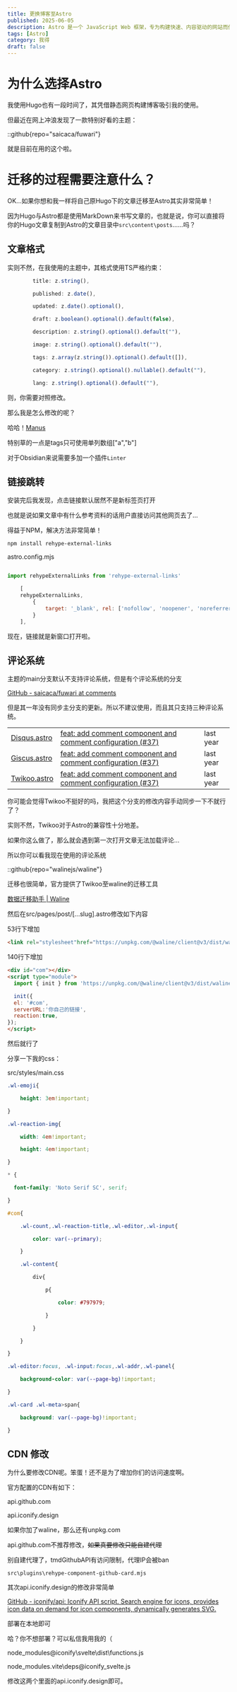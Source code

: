 ```yaml
---
title: 更换博客至Astro
published: 2025-06-05
description: Astro 是一个 JavaScript Web 框架，专为构建快速、内容驱动的网站而优化。
tags: [Astro]
category: 我得
draft: false
---
```

# 为什么选择Astro

我使用Hugo也有一段时间了，其凭借静态网页构建博客吸引我的使用。

但最近在网上冲浪发现了一款特别好看的主题：

::github{repo="saicaca/fuwari"}

就是目前在用的这个啦。

# 迁移的过程需要注意什么？

OK...如果你想和我一样将自己原Hugo下的文章迁移至Astro其实非常简单！

因为Hugo与Astro都是使用MarkDown来书写文章的，也就是说，你可以直接将你的Hugo文章复制到Astro的文章目录中`src\content\posts`......吗？

## 文章格式

实则不然，在我使用的主题中，其格式使用TS严格约束：

```ts
        title: z.string(),

        published: z.date(),

        updated: z.date().optional(),

        draft: z.boolean().optional().default(false),

        description: z.string().optional().default(""),

        image: z.string().optional().default(""),

        tags: z.array(z.string()).optional().default([]),

        category: z.string().optional().nullable().default(""),

        lang: z.string().optional().default(""),
```


则，你需要对照修改。

那么我是怎么修改的呢？

哈哈！[Manus](https://manus.im/invitation/7FIHKKNSSJ8CVY)

特别草的一点是tags只可使用单列数组["a","b"]

对于Obsidian来说需要多加一个插件`Linter`

## 链接跳转

安装完后我发现，点击链接默认居然不是新标签页打开

也就是说如果文章中有什么参考资料的话用户直接访问其他网页去了...

得益于NPM，解决方法非常简单！

`npm install rehype-external-links`

astro.config.mjs
```js

import rehypeExternalLinks from 'rehype-external-links'

	[
	rehypeExternalLinks,
		{
			target: '_blank', rel: ['nofollow', 'noopener', 'noreferrer']
		}
	],
```

现在，链接就是新窗口打开啦。

## 评论系统

主题的main分支默认不支持评论系统，但是有个评论系统的分支

[GitHub - saicaca/fuwari at comments](https://github.com/saicaca/fuwari/tree/comments)

但是其一年没有同步主分支的更新。所以不建议使用，而且其只支持三种评论系统。

|                                                                                                                    |                                                                                                                                                                                                                                                                                                                                                                                                                                                                                                                                                                                                                                                                                                                                |           |
| ------------------------------------------------------------------------------------------------------------------ | ------------------------------------------------------------------------------------------------------------------------------------------------------------------------------------------------------------------------------------------------------------------------------------------------------------------------------------------------------------------------------------------------------------------------------------------------------------------------------------------------------------------------------------------------------------------------------------------------------------------------------------------------------------------------------------------------------------------------------ | --------- |
| [Disqus.astro](https://github.com/saicaca/fuwari/blob/comments/src/components/comment/Disqus.astro "Disqus.astro") | [feat: add comment component and comment configuration (](https://github.com/saicaca/fuwari/commit/8e20106df5212c230bdfdeaf85770c90e9ed5295 "feat: add comment component and comment configuration (#37)<br>* ✨ feat: Add comment component and comment configuration<br>* chore: rebuild pnpm-lock<br>---------<br>Co-authored-by: saicaca <zephyird@gmail.com>")[#37](https://github.com/saicaca/fuwari/pull/37)[)](https://github.com/saicaca/fuwari/commit/8e20106df5212c230bdfdeaf85770c90e9ed5295 "feat: add comment component and comment configuration (#37)<br>* ✨ feat: Add comment component and comment configuration<br>* chore: rebuild pnpm-lock<br>---------<br>Co-authored-by: saicaca <zephyird@gmail.com>") | last year |
| [Giscus.astro](https://github.com/saicaca/fuwari/blob/comments/src/components/comment/Giscus.astro "Giscus.astro") | [feat: add comment component and comment configuration (](https://github.com/saicaca/fuwari/commit/8e20106df5212c230bdfdeaf85770c90e9ed5295 "feat: add comment component and comment configuration (#37)<br>* ✨ feat: Add comment component and comment configuration<br>* chore: rebuild pnpm-lock<br>---------<br>Co-authored-by: saicaca <zephyird@gmail.com>")[#37](https://github.com/saicaca/fuwari/pull/37)[)](https://github.com/saicaca/fuwari/commit/8e20106df5212c230bdfdeaf85770c90e9ed5295 "feat: add comment component and comment configuration (#37)<br>* ✨ feat: Add comment component and comment configuration<br>* chore: rebuild pnpm-lock<br>---------<br>Co-authored-by: saicaca <zephyird@gmail.com>") | last year |
| [Twikoo.astro](https://github.com/saicaca/fuwari/blob/comments/src/components/comment/Twikoo.astro "Twikoo.astro") | [feat: add comment component and comment configuration (](https://github.com/saicaca/fuwari/commit/8e20106df5212c230bdfdeaf85770c90e9ed5295 "feat: add comment component and comment configuration (#37)<br>* ✨ feat: Add comment component and comment configuration<br>* chore: rebuild pnpm-lock<br>---------<br>Co-authored-by: saicaca <zephyird@gmail.com>")[#37](https://github.com/saicaca/fuwari/pull/37)[)](https://github.com/saicaca/fuwari/commit/8e20106df5212c230bdfdeaf85770c90e9ed5295 "feat: add comment component and comment configuration (#37)<br>* ✨ feat: Add comment component and comment configuration<br>* chore: rebuild pnpm-lock<br>---------<br>Co-authored-by: saicaca <zephyird@gmail.com>") | last year |

你可能会觉得Twikoo不挺好的吗，我把这个分支的修改内容手动同步一下不就行了？

实则不然，Twikoo对于Astro的兼容性十分地差。

如果你这么做了，那么就会遇到第一次打开文章无法加载评论...

所以你可以看我现在使用的评论系统

::github{repo="walinejs/waline"}

迁移也很简单，官方提供了Twikoo至waline的迁移工具

[数据迁移助手 \| Waline](https://waline.js.org/migration/tool.html)

然后在src/pages/post/[...slug].astro修改如下内容

53行下增加

```html
<link rel="stylesheet"href="https://unpkg.com/@waline/client@v3/dist/waline.css"/>
```

140行下增加

```html
<div id="com"></div>
<script type="module">
  import { init } from 'https://unpkg.com/@waline/client@v3/dist/waline.js';

  init({
  el: '#com',
  serverURL:'你自己的链接',
  reaction:true,
});
</script>
```

然后就行了

分享一下我的css：

src/styles/main.css

```css
.wl-emoji{

    height: 3em!important;

}

.wl-reaction-img{

    width: 4em!important;

    height: 4em!important;

}

* {

  font-family: 'Noto Serif SC', serif;

}

#com{

    .wl-count,.wl-reaction-title,.wl-editor,.wl-input{

        color: var(--primary);

    }

    .wl-content{

        div{

            p{

                color: #797979;

            }

        }

    }

}

.wl-editor:focus, .wl-input:focus,.wl-addr,.wl-panel{

    background-color: var(--page-bg)!important;

}

.wl-card .wl-meta>span{

    background: var(--page-bg)!important;

}
```

## CDN 修改

为什么要修改CDN呢。笨蛋！还不是为了增加你们的访问速度啊。

官方配置的CDN有如下：

api.github.com

api.iconify.design

如果你加了waline，那么还有unpkg.com

api.github.com不推荐修改，~~如果真要修改只能自建代理~~

别自建代理了，tmdGithubAPI有访问限制，代理IP会被ban

`src\plugins\rehype-component-github-card.mjs`

其次api.iconify.design的修改非常简单

[GitHub - iconify/api: Iconify API script. Search engine for icons, provides icon data on demand for icon components, dynamically generates SVG.](https://github.com/iconify/api/)

部署在本地即可

哈？你不想部署？可以私信我用我的（

node_modules\@iconify\svelte\dist\functions.js

node_modules\.vite\deps\@iconify_svelte.js

修改这两个里面的api.iconify.design即可。





